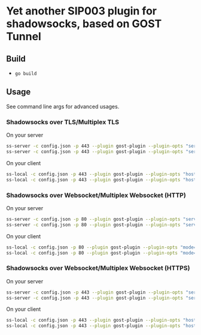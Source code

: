# Yet another SIP003 plugin for shadowsocks, based on GOST Tunnel

## Build

* `go build`

## Usage

See command line args for advanced usages.

### Shadowsocks over TLS/Multiplex TLS 

On your server

```sh
ss-server -c config.json -p 443 --plugin gost-plugin --plugin-opts "server;cert=cert.pem;key=key.pem;mode=tls"
ss-server -c config.json -p 443 --plugin gost-plugin --plugin-opts "server;cert=cert.pem;key=key.pem;mode=mtls"
```

On your client

```sh
ss-local -c config.json -p 443 --plugin gost-plugin --plugin-opts "host=mydomain.me;mode=tls"
ss-local -c config.json -p 443 --plugin gost-plugin --plugin-opts "host=mydomain.me;mode=mtls;mux=1"
```

### Shadowsocks over Websocket/Multiplex Websocket (HTTP)

On your server

```sh
ss-server -c config.json -p 80 --plugin gost-plugin --plugin-opts "server;mode=ws"
ss-server -c config.json -p 80 --plugin gost-plugin --plugin-opts "server;mode=mws"
```

On your client

```sh
ss-local -c config.json -p 80 --plugin gost-plugin --plugin-opts "mode=ws"
ss-local -c config.json -p 80 --plugin gost-plugin --plugin-opts "mode=mws;mux=1"
```

### Shadowsocks over Websocket/Multiplex Websocket (HTTPS)

On your server

```sh
ss-server -c config.json -p 443 --plugin gost-plugin --plugin-opts "server;cert=cert.pem;key=key.pem;mode=wss"
ss-server -c config.json -p 443 --plugin gost-plugin --plugin-opts "server;cert=cert.pem;key=key.pem;mode=mwss"
```

On your client

```sh
ss-local -c config.json -p 443 --plugin gost-plugin --plugin-opts "host=mydomain.me;mode=wss"
ss-local -c config.json -p 443 --plugin gost-plugin --plugin-opts "host=mydomain.me;mode=mwss;mux=1"
```

